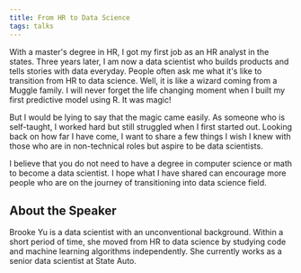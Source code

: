 ```yaml
---
title: From HR to Data Science
tags: talks
---
```


With a master's degree in HR, I got my first job as an HR analyst in the states. Three years later, I am now a data scientist who builds products and tells stories with data everyday. People often ask me what it's like to transition from HR to data science. Well, it is like a wizard coming from a Muggle family. I will never forget the life changing moment when I built my first predictive model using R. It was magic!

<!--more-->

But I would be lying to say that the magic came easily. As someone who is self-taught, I worked hard but still struggled when I first started out. Looking back on how far I have come, I want to share a few things I wish I knew with those who are in non-technical roles but aspire to be data scientists.

I believe that you do not need to have a degree in computer science or math to become a data scientist. I hope what I have shared can encourage more people who are on the journey of transitioning into data science field.

## About the Speaker

Brooke Yu is a data scientist with an unconventional background. Within a short period of time, she moved from HR to data science by studying code and machine learning algorithms independently. She currently works as a senior data scientist at State Auto.
